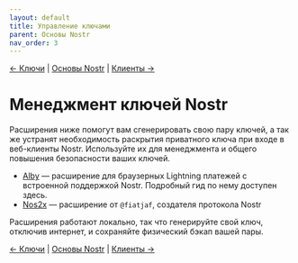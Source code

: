 ```yaml
---
layout: default
title: Управление ключами
parent: Основы Nostr
nav_order: 3
---
```


[← Ключи](https://nostr.21ideas.org/docs/basics/keys.html) | [Основы Nostr](https://nostr.21ideas.org/docs/basics/basics.html) | [Клиенты →](https://nostr.21ideas.org/docs/basics/clients.html)


# Менеджмент ключей Nostr

Расширения ниже помогут вам сгенерировать свою пару ключей, а так же устранят необходимость раскрытия приватного ключа при входе в веб-клиенты Nostr. Используйте их для менеджмента и общего повышения безопасности ваших ключей.

* [Alby](https://getalby.com/) — расширение для браузерных Lightning платежей с встроенной поддержкой Nostr. Подробный гид по нему доступен здесь.
* [Nos2x](https://github.com/fiatjaf/nos2x) — расширение от `@fiatjaf`, создателя протокола Nostr

Расширения работают локально, так что генерируйте свой ключ, отключив интернет, и сохраняйте физический бэкап вашей пары.

[← Ключи](https://nostr.21ideas.org/docs/basics/keys.html) | [Основы Nostr](https://nostr.21ideas.org/docs/basics/basics.html) | [Клиенты →](https://nostr.21ideas.org/docs/basics/clients.html)
